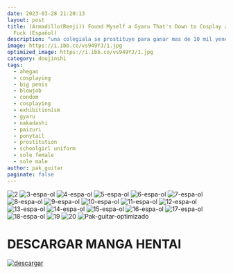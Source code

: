 ```yaml
---
date: 2023-03-28 21:20:13
layout: post
title: (Armadillo(Renji)) Found Myself a Gyaru That's Down to Cosplay and Even
  Fuck (Español)
description: "una colegiala se prostituye para ganar mas de 10 mil yenes o era dolares XD "
image: https://i.ibb.co/vs949YJ/1.jpg
optimized_image: https://i.ibb.co/vs949YJ/1.jpg
category: doujinshi
tags:
  - ahegao
  - cosplaying
  - big penis
  - blowjob
  - condom
  - cosplaying
  - exhibitionism
  - gyaru
  - nakadashi
  - paizuri
  - ponytail
  - prostitution
  - schoolgirl uniform
  - sole female
  - sole male
author: pak_guitar
paginate: false
---
```

<img src="https://i.ibb.co/CVW7Y1R/2.jpg" alt="2" border="0">
<img src="https://i.ibb.co/GJ9Nhc6/3-espa-ol.jpg" alt="3-espa-ol" border="0">
<img src="https://i.ibb.co/k1h3H9y/4-espa-ol.jpg" alt="4-espa-ol" border="0">
<img src="https://i.ibb.co/1fg4DPD/5-espa-ol.jpg" alt="5-espa-ol" border="0">
<img src="https://i.ibb.co/LnJXXX8/6-espa-ol.jpg" alt="6-espa-ol" border="0">
<img src="https://i.ibb.co/8DkM4vX/7-espa-ol.jpg" alt="7-espa-ol" border="0">
<img src="https://i.ibb.co/BnHsLgR/8-espa-ol.jpg" alt="8-espa-ol" border="0">
<img src="https://i.ibb.co/qp8FhWX/9-espa-ol.jpg" alt="9-espa-ol" border="0">
<img src="https://i.ibb.co/DW2QYhb/10-espa-ol.jpg" alt="10-espa-ol" border="0">
<img src="https://i.ibb.co/xhK5T21/11-espa-ol.jpg" alt="11-espa-ol" border="0">
<img src="https://i.ibb.co/tHTSYF0/12-espa-ol.jpg" alt="12-espa-ol" border="0">
<img src="https://i.ibb.co/WHWxw03/13-espa-ol.jpg" alt="13-espa-ol" border="0">
<img src="https://i.ibb.co/P9w3Hvk/14-espa-ol.jpg" alt="14-espa-ol" border="0">
<img src="https://i.ibb.co/pLSHMgQ/15-espa-ol.jpg" alt="15-espa-ol" border="0">
<img src="https://i.ibb.co/b7BQ1h7/16-espa-ol.jpg" alt="16-espa-ol" border="0">
<img src="https://i.ibb.co/6156wGx/17-espa-ol.jpg" alt="17-espa-ol" border="0">
<img src="https://i.ibb.co/P6MPchy/18-espa-ol.jpg" alt="18-espa-ol" border="0">
<img src="https://i.ibb.co/120sz4M/19.jpg" alt="19" border="0">
<img src="https://i.ibb.co/5h8FFGs/20.jpg" alt="20" border="0">
<img src="https://i.ibb.co/tpCV2k1/Pak-guitar-optimizado.jpg" alt="Pak-guitar-optimizado" border="0">

# DESCARGAR MANGA HENTAI

<a href="https://exe.io/fhQV1s"><img src="https://i.ibb.co/ph6KsCR/descargar.png" alt="descargar"/></a>